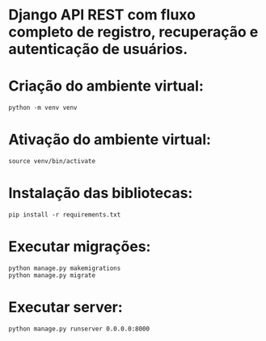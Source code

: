 # Django API REST com fluxo completo de registro, recuperação e autenticação de usuários.

# Criação do ambiente virtual:
	python -m venv venv
	
# Ativação do ambiente virtual:
	source venv/bin/activate

# Instalação das bibliotecas:
    pip install -r requirements.txt

# Executar migrações:
	python manage.py makemigrations
	python manage.py migrate
	
# Executar server:
	python manage.py runserver 0.0.0.0:8000
	
